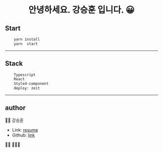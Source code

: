 <h1 align="center">안녕하세요. 강승훈 입니다. 😀</h1>


## Start

```sh
    yarn install
    yarn  start
```

---

## Stack

```sh
    Typescript
    React
    Styled-component
    deploy: zeit
```
---

## author
👐🏻 강승훈
* Link: [resume](https://resume.sh89.now.sh)
* Github: [link](https://github.com/bluelion2)

🙋🏻 🙋🏻‍♂️
